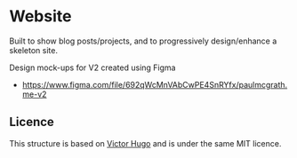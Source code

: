 # Website

Built to show blog posts/projects, and to progressively design/enhance a skeleton site.

Design mock-ups for V2 created using Figma
* https://www.figma.com/file/692qWcMnVAbCwPE4SnRYfx/paulmcgrath.me-v2

## Licence
This structure is based on [Victor Hugo][victor] and is under the same MIT licence.

[victor]:   https://github.com/netlify/victor-hugo

